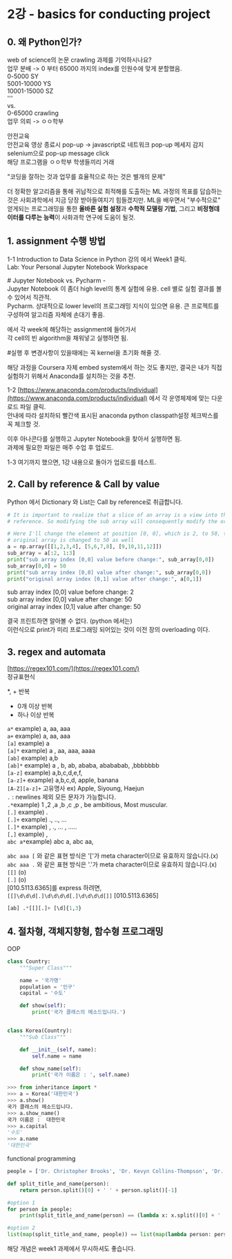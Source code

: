 # 2강 - basics for conducting project

## 0. 왜 Python인가?

web of science의 논문 crawling 과제를 기억하시나요?  
업무 분배 -&gt; 0 부터 65000 까지의 index를 인원수에 맞게 분할했음.  
0-5000 SY  
5001-10000 YS  
10001-15000 SZ  
'''  
vs.  
0-65000 crawling  
업무 의뢰 -&gt; ㅇㅇ학부  
  
안전교육  
안전교육 영상 종료시 pop-up -&gt; javascript로 네트워크 pop-up 메세지 감지  
selenium으로 pop-up message click   
해당 프로그램을 ㅇㅇ학부 학생들끼리 거래    
  
"코딩을 잘하는 것과 업무를 효율적으로 하는 것은 별개의 문제"  
  
더 정확한 알고리즘을 통해 귀납적으로 최적해를 도출하는 ML 과정의 목표를 답습하는 것은 사회과학에서 지금 당장 받아들여지기 힘들겠지만. ML을 배우면서 "부수적으로" 얻게되는 프로그래밍을 통한 **올바른 실험 설정**과 **수학적 모델링 기법**, 그리고 **비정형데이터를 다루는 능력**이 사화과학 연구에 도움이 될것. 

## 1. assignment 수행 방법

1-1 Introduction to Data Science in Python 강의 에서 Week1 클릭.  
Lab: Your Personal Jupyter Notebook Workspace  
  
\# Jupyter Notebook vs. Pycharm -   
Jupyter Notebook 이 좀더 high level의 통계 실험에 유용. cell 별로 실험 결과를 볼 수 있어서 직관적.   
Pycharm. 상대적으로 lower level의 프로그래밍 지식이 있으면 유용. 큰 프로젝트를 구성하여 알고리즘 자체에 손대기 좋음.  
  
에서 각 week에 해당하는 assignment에 들어가서   
각 cell의 빈 algorithm을 채워넣고 실행하면 됨.   
  
\#실행 후 변경사항이 있을때에는 꼭 kernel을 초기화 해줄 것.   
  
해당 과정을 Coursera 자체 embed system에서 하는 것도 좋지만, 결국은 내가 직접 실험하기 위해서 Anaconda를 설치하는 것을 추천.   
  
1-2 [https://www.anaconda.com/products/individual](https://www.anaconda.com/products/individual) 에서 각 운영체제에 맞는 다운로드 파일 클릭.  
안내에 따라 설치하되 빨간색 표시된 anaconda python classpath설정 체크박스를 꼭 체크할 것.  
  
이후 아나콘다를 실행하고 Jupyter Notebook을 찾아서 실행하면 됨.  
과제에 필요한 파일은 매주 수업 후 업로드.   
  
1-3 여기까지 했으면, 1강 내용으로 돌아가 업로드를 테스트.  

## 2. Call by reference & Call by value 

Python 에서 Dictionary 와 List는 Call by reference로 취급합니다. 

```python
# It is important to realize that a slice of an array is a view into the same data. This is called passing by
# reference. So modifying the sub array will consequently modify the original array

# Here I'll change the element at position [0, 0], which is 2, to 50, then we can see that the value in the
# original array is changed to 50 as well
a = np.array([[1,2,3,4], [5,6,7,8], [9,10,11,12]])
sub_array = a[:2, 1:3]
print("sub array index [0,0] value before change:", sub_array[0,0])
sub_array[0,0] = 50
print("sub array index [0,0] value after change:", sub_array[0,0])
print("original array index [0,1] value after change:", a[0,1])
```

sub array index \[0,0\] value before change: 2   
sub array index \[0,0\] value after change: 50   
original array index \[0,1\] value after change: 50

결국 프린트하면 알아볼 수 없다. \(python 에서는\)   
이런식으로 print가 미리 프로그래밍 되어있는 것이 이전 장의 overloading 이다.

## 3. regex and automata

[https://regex101.com/](https://regex101.com/)  
정규표현식

\*, + 반복

* 0개 이상 반복
* 하나 이상 반복

`a*`  example\) a, aa, aaa  
`a+` example\) a, aa, aaa  
`[a]` example\) a  
`[a]*` example\) a , aa, aaa, aaaa  
`[ab]` example\) a,b  
`[ab]*` example\) a , b, ab, ababa, abababab, ,bbbbbbb  
`[a-z]` example\) a,b,c,d,e,f,  
`[a-z]+` example\) a,b,c,d, apple, banana  
`[A-Z][a-z]+` 고유명사 ex\) Apple, Siyoung, Haejun  
`.` : newlines 제외 모든 문자가 가능합니다.  
`.*`example\) 1 ,2 ,a ,b ,c ,p , be ambitious, Most muscular.  
`[.]` example\)  .  
`[.]+` example\)  ., .., ...   
`[.]*` example\) , ., ... , .....  
`[,]` example\) ,   
`abc a*`example\) abc a, abc aa,   
  
`abc aaa [` 와 같은 표현 방식은 '\['가 meta character이므로 유효하지 않습니다.\(x\)  
`abc aaa .` 와 같은 표현 방식은 '.'가 meta character이므로 유효하지 않습니다.\(x\)  
`[[]` \(o\)  
`[.]` \(o\)  
\[010.5113.6365\]를 express 하려면,  
`[[]\d\d\d[.]\d\d\d\d[.]\d\d\d\d[]]` \[010.5113.6365\]

```python
[ab] .*[[][.]+ [\d]{1,3}
```

## 4. 절차형, 객체지향형, 함수형 프로그래밍

OOP

```python
class Country:
    """Super Class"""

    name = '국가명'
    population = '인구'
    capital = '수도'

    def show(self):
        print('국가 클래스의 메소드입니다.')


class Korea(Country):
    """Sub Class"""

    def __init__(self, name):
        self.name = name

    def show_name(self):
        print('국가 이름은 : ', self.name)
```

```python
>>> from inheritance import *
>>> a = Korea('대한민국')
>>> a.show()
국가 클래스의 메소드입니다.
>>> a.show_name()
국가 이름은 :  대한민국
>>> a.capital
'수도'
>>> a.name
'대한민국'
```

functional programming 

```python
people = ['Dr. Christopher Brooks', 'Dr. Kevyn Collins-Thompson', 'Dr. VG Vinod Vydiswaran', 'Dr. Daniel Romero']

def split_title_and_name(person):
    return person.split()[0] + ' ' + person.split()[-1]

#option 1
for person in people:
    print(split_title_and_name(person) == (lambda x: x.split()[0] + ' ' + x.split()[-1])(person))

#option 2
list(map(split_title_and_name, people)) == list(map(lambda person: person.split()[0] + ' ' + person.split()[-1], people))
```

해당 개념은 week1 과제에서 무시하셔도 좋습니다.

